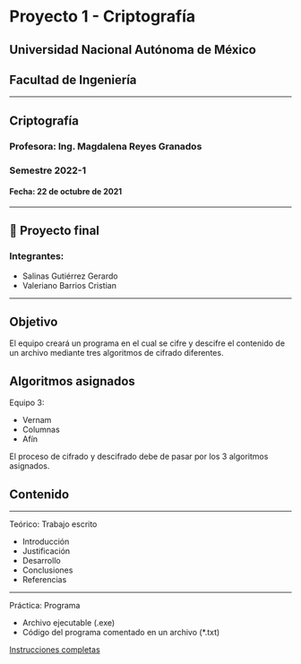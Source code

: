 # Proyecto 1 - Criptografía
## Universidad Nacional Autónoma de México

## Facultad de Ingeniería
-------------- 
## Criptografía
### Profesora: Ing. Magdalena Reyes Granados
### Semestre 2022-1
#### Fecha: 22 de octubre de 2021
-------------
## 🎒 Proyecto final

### Integrantes:
- Salinas Gutiérrez Gerardo
- Valeriano Barrios Cristian
----------- 
## Objetivo
El equipo creará un programa en el cual se cifre y descifre el contenido de un archivo mediante tres algoritmos de cifrado diferentes.

## Algoritmos asignados
Equipo 3:
- Vernam
- Columnas
- Afín

El proceso de cifrado y descifrado debe de pasar por los 3 algoritmos asignados.

## Contenido
---
  Teórico: Trabajo escrito
  - Introducción
  - Justificación
  - Desarrollo
  - Conclusiones
  - Referencias
---
  Práctica: Programa 
  - Archivo ejecutable (.exe)
  - Código del programa comentado en un archivo (*.txt)

[Instrucciones completas](requisitos.pdf)